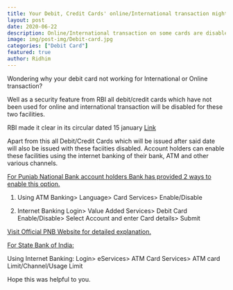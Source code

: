```yaml
---
title: Your Debit, Credit Cards' online/International transaction might be disabled
layout: post
date: 2020-06-22
description: Online/International transaction on some cards are disabled from 16 March.
image: img/post-img/Debit-card.jpg
categories: ["Debit Card"]
featured: true
author: Ridhim
---
```


Wondering why your debit card not working for International or Online transaction?

Well as a security feature from RBI all debit/credit cards which have not been used for online and international transaction will be disabled for these two facilities.

RBI made it clear in its circular dated 15 january <a href="https://www.rbi.org.in/Scripts/NotificationUser.aspx?Id=11788&Mode=0">Link</a>

Apart from this all Debit/Credit Cards which will be issued after said date will also be issued with these faciities disabled.
Account holders can enable these facilities using the internet banking of their bank, ATM and other various channels.

<u>For Punjab National Bank account holders Bank has provided 2 ways to enable this option.</u>
  
 1. Using ATM
      Banking> Language> Card Services> Enable/Disable
        
 2. Internet Banking
      Login> Value Added Services> Debit Card Enable/Disable> Select Account and enter Card details> Submit
      
<a href="https://www.pnbindia.in/Debit-Card-Trans-Enable-Disable.html">Visit Official PNB Website for detailed explanation.</a>

<u>For State Bank of India:</u>

  Using Internet Banking:
    Login> eServices> ATM Card Services> ATM card Limit/Channel/Usage Limit
      
Hope this was helpful to you.
